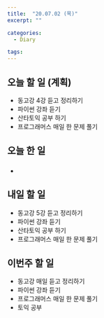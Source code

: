 ```yaml
---
title:  "20.07.02 (목)"
excerpt: ""

categories:
  - Diary

tags:
---
```


## 오늘 할 일 (계획)

- 동고강 4강 듣고 정리하기
- 파이썬 강좌 듣기
- 산타토익 공부 하기
- 프로그래머스 매일 한 문제 풀기

## 오늘 한 일

- ##### 


## 내일 할 일

- 동고강 5강 듣고 정리하기
- 파이썬 강좌 듣기
- 산타토익 공부 하기
- 프로그래머스 매일 한 문제 풀기

## 이번주 할 일

- 동고강 매일 듣고 정리하기
- 파이썬 강좌 듣기
- 프로그래머스 매일 한 문제 풀기
- 토익 공부
